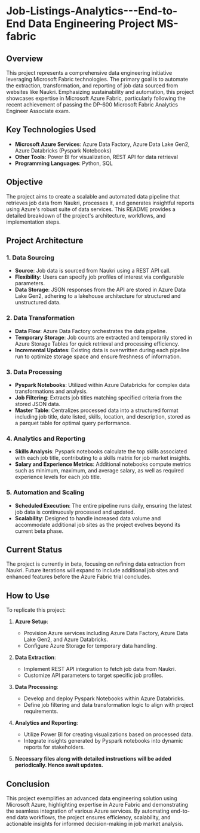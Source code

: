 # Job-Listings-Analytics---End-to-End Data Engineering Project MS-fabric

## Overview
This project represents a comprehensive data engineering initiative leveraging Microsoft Fabric technologies. The primary goal is to automate the extraction, transformation, and reporting of job data sourced from websites like Naukri. Emphasizing sustainability and automation, this project showcases expertise in Microsoft Azure Fabric, particularly following the recent achievement of passing the DP-600 Microsoft Fabric Analytics Engineer Associate exam.

## Key Technologies Used
- **Microsoft Azure Services**: Azure Data Factory, Azure Data Lake Gen2, Azure Databricks (Pyspark Notebooks)
- **Other Tools**: Power BI for visualization, REST API for data retrieval
- **Programming Languages**: Python, SQL

## Objective
The project aims to create a scalable and automated data pipeline that retrieves job data from Naukri, processes it, and generates insightful reports using Azure's robust suite of data services. This README provides a detailed breakdown of the project's architecture, workflows, and implementation steps.

## Project Architecture
### 1. Data Sourcing
- **Source**: Job data is sourced from Naukri using a REST API call.
- **Flexibility**: Users can specify job profiles of interest via configurable parameters.
- **Data Storage**: JSON responses from the API are stored in Azure Data Lake Gen2, adhering to a lakehouse architecture for structured and unstructured data.

### 2. Data Transformation
- **Data Flow**: Azure Data Factory orchestrates the data pipeline.
- **Temporary Storage**: Job counts are extracted and temporarily stored in Azure Storage Tables for quick retrieval and processing efficiency.
- **Incremental Updates**: Existing data is overwritten during each pipeline run to optimize storage space and ensure freshness of information.

### 3. Data Processing
- **Pyspark Notebooks**: Utilized within Azure Databricks for complex data transformations and analysis.
- **Job Filtering**: Extracts job titles matching specified criteria from the stored JSON data.
- **Master Table**: Centralizes processed data into a structured format including job title, date listed, skills, location, and description, stored as a parquet table for optimal query performance.

### 4. Analytics and Reporting
- **Skills Analysis**: Pyspark notebooks calculate the top skills associated with each job title, contributing to a skills matrix for job market insights.
- **Salary and Experience Metrics**: Additional notebooks compute metrics such as minimum, maximum, and average salary, as well as required experience levels for each job title.

### 5. Automation and Scaling
- **Scheduled Execution**: The entire pipeline runs daily, ensuring the latest job data is continuously processed and updated.
- **Scalability**: Designed to handle increased data volume and accommodate additional job sites as the project evolves beyond its current beta phase.

## Current Status
The project is currently in beta, focusing on refining data extraction from Naukri. Future iterations will expand to include additional job sites and enhanced features before the Azure Fabric trial concludes.

## How to Use
To replicate this project:
1. **Azure Setup**:
   - Provision Azure services including Azure Data Factory, Azure Data Lake Gen2, and Azure Databricks.
   - Configure Azure Storage for temporary data handling.
   
2. **Data Extraction**:
   - Implement REST API integration to fetch job data from Naukri.
   - Customize API parameters to target specific job profiles.

3. **Data Processing**:
   - Develop and deploy Pyspark Notebooks within Azure Databricks.
   - Define job filtering and data transformation logic to align with project requirements.

4. **Analytics and Reporting**:
   - Utilize Power BI for creating visualizations based on processed data.
   - Integrate insights generated by Pyspark notebooks into dynamic reports for stakeholders.
  
5. **Necessary files along with detailed instructions will be added periodically. Hence await updates.**

## Conclusion
This project exemplifies an advanced data engineering solution using Microsoft Azure, highlighting expertise in Azure Fabric and demonstrating the seamless integration of various Azure services. By automating end-to-end data workflows, the project ensures efficiency, scalability, and actionable insights for informed decision-making in job market analysis.
